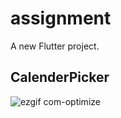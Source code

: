 # assignment

A new Flutter project.

## CalenderPicker

![ezgif com-optimize](https://user-images.githubusercontent.com/40457234/86952981-6947cd80-c171-11ea-9a7a-0d85d650abc4.gif)


